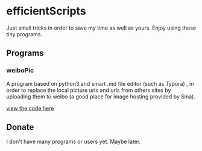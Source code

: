 # efficientScripts

Just small tricks in order to save my time as well as yours. Enjoy using these tiny programs. 

## Programs

### weiboPic

A program based on python3 and smart .md file editor (such as Typora) , in order to replace the local picture urls and urls from others sites by uploading them to weibo (a good place for image hosting provided by Sina). 

[view the code here](https://github.com/BHMulberry/efficientScripts/blob/master/weiboPic/mdPicHandler.py)

## Donate

I don't have many programs or users yet. Maybe later. 